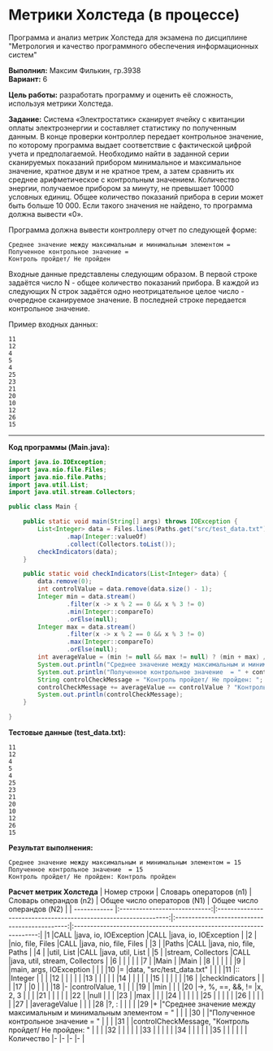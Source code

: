 # Метрики Холстеда (в процессе)
Программа и анализ метрик Холстеда для экзамена по дисциплине "Метрология и качество программного обеспечения информационных систем"

**Выполнил:** Максим Филькин, гр.3938  
**Вариант:** 6

**Цель работы:** разработать программу и оценить её сложность, используя метрики Холстеда.

**Задание:** Система «Электростатик» сканирует ячейку с квитанции оплаты электроэнергии и составляет статистику по полученным данным.  В конце проверки контроллер передает контрольное значение, по которому программа выдает соответствие с фактической цифрой учета и предполагаемой. Необходимо найти в заданной серии сканируемых показаний прибором минимальное и максимальное значение, кратное двум и не кратное трем, а затем сравнить их среднее арифметическое с контрольным значением. Количество энергии, получаемое прибором за минуту, не превышает 10000 условных единиц. Общее количество показаний прибора в серии может быть больше 10 000. Если такого значения не найдено, то программа должна вывести «0».

Программа должна вывести контроллеру отчет по следующей форме:
```
Среднее значение между максимальным и минимальным элементом =
Полученное контрольное значение =
Контроль пройдет/ Не пройден
```

Входные данные представлены следующим образом. В первой строке задаётся число N - общее количество показаний прибора. В каждой из следующих N строк задаётся одно неотрицательное целое число - очередное сканируемое значение. В последней строке передается контрольное значение. 

Пример входных данных:  
```
11  
12  
4  
5  
4  
25  
23  
21  
20  
10  
12  
26  
15
```
***
**Код программы (Main.java):**
```java
import java.io.IOException;
import java.nio.file.Files;
import java.nio.file.Paths;
import java.util.List;
import java.util.stream.Collectors;

public class Main {

    public static void main(String[] args) throws IOException {
        List<Integer> data = Files.lines(Paths.get("src/test_data.txt"))
                .map(Integer::valueOf)
                .collect(Collectors.toList());
        checkIndicators(data);
    }

    public static void checkIndicators(List<Integer> data) {
        data.remove(0);
        int controlValue = data.remove(data.size() - 1);
        Integer min = data.stream()
                .filter(x -> x % 2 == 0 && x % 3 != 0)
                .min(Integer::compareTo)
                .orElse(null);
        Integer max = data.stream()
                .filter(x -> x % 2 == 0 && x % 3 != 0)
                .max(Integer::compareTo)
                .orElse(null);
        int averageValue = (min != null && max != null) ? (min + max) / 2 : 0;
        System.out.println("Среднее значение между максимальным и минимальным элементом = " + averageValue);
        System.out.println("Полученное контрольное значение  = " + controlValue);
        String controlCheckMessage = "Контроль пройдет/ Не пройден: ";
        controlCheckMessage += averageValue == controlValue ? "Контроль пройден" : "Контроль не пройден";
        System.out.println(controlCheckMessage);
    }

}
```
**Тестовые данные (test_data.txt):**
```
11  
12  
4  
5  
4  
25  
23  
21  
20  
10  
12  
26  
15
```
**Результат выполнения:**
```
Среднее значение между максимальным и минимальным элементом = 15
Полученное контрольное значение  = 15
Контроль пройдет/ Не пройден: Контроль пройден
```
**Расчет метрик Холстеда**
| Номер строки | Словарь операторов (n1)      | Словарь операндов (n2)                                          | Общее число операторов (N1)                   | Общее число операндов (N2)                                          |
| ------------ |:----------------------------:|:---------------------------------------------------------------:|:---------------------------------------------:|:-------------------------------------------------------------------:|
|1             |CALL                          |java, io, IOException                                            |CALL                                           |java, io, IOException                                                |
|2             |                              |nio, file, Files                                                 |CALL                                           |java, nio, file, Files                                               |
|3             |                              |Paths                                                            |CALL                                           |java, nio, file, Paths                                               |
|4             |                              |util, List                                                       |CALL                                           |java, util, List                                                     |
|5             |                              |stream, Collectors                                               |CALL                                           |java, util, stream, Collectors                                       |
|6             |                              |                                                                 |                                               |                                                                     |
|7             |                              |Main                                                             |                                               |Main                                                                 |
|8             |                              |                                                                 |                                               |                                                                     |
|9             |                              |main, args, IOException                                          |                                               |                                                                     |
|10            |=                             |data, "src/test_data.txt"                                        |                                               |                                                                     |
|11            |::                            |Integer                                                          |                                               |                                                                     |
|12            |                              |                                                                 |                                               |                                                                     |
|13            |                              |                                                                 |                                               |                                                                     |
|14            |                              |                                                                 |                                               |                                                                     |
|15            |                              |                                                                 |                                               |                                                                     |
|16            |                              |checkIndicators                                                  |                                               |                                                                     |
|17            |                              |0                                                                |                                               |                                                                     |
|18            |-                             |controlValue, 1                                                  |                                               |                                                                     |
|19            |                              |min                                                              |                                               |                                                                     |
|20            |->, %, ==, &&, !=             |x, 2, 3                                                          |                                               |                                                                     |
|21            |                              |                                                                 |                                               |                                                                     |
|22            |                              |null                                                             |                                               |                                                                     |
|23            |                              |max                                                              |                                               |                                                                     |
|24            |                              |                                                                 |                                               |                                                                     |
|25            |                              |                                                                 |                                               |                                                                     |
|26            |                              |                                                                 |                                               |                                                                     |
|27            |                              |averageValue                                                     |                                               |                                                                     |
|28            |?, :                          |                                                                 |                                               |                                                                     |
|29            |+                             |"Среднее значение между максимальным и минимальным элементом = " |                                               |                                                                     |
|30            |                              |"Полученное контрольное значение  = "                            |                                               |                                                                     |
|31            |                              |controlCheckMessage, "Контроль пройдет/ Не пройден: "            |                                               |                                                                     |
|32            |                              |                                                                 |                                               |                                                                     |
|33            |                              |                                                                 |                                               |                                                                     |
|34            |                              |                                                                 |                                               |                                                                     |
|35            |                              |                                                                 |                                               |                                                                     |
|Количество    |-                             |-                                                                |-                                              |-                                                                    |
